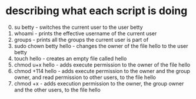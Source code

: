 # describing what each script is doing
0. su betty - switches the current user to the user betty
1. whoami - prints the effective username of the current user
2. groups - prints all the groups the current user is part of
3. sudo chown betty hello - changes the owner of the file hello to the user betty
4. touch hello - creates an empty file called hello
5. chmod u+x hello - adds execute permission to the owner of the file hello
6. chmod +114 hello - adds execute permission to the owner and the group owner, and read permission to other users, to the file hello
7. chmod +x - adds execution permission to the owner, the group owner and the other users, to the file hello 
